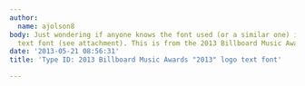 ```yaml
---
author:
  name: ajolson8
body: Just wondering if anyone knows the font used (or a similar one) in this "2013"
  text font (see attachment). This is from the 2013 Billboard Music Awards Logo. Thanks.
date: '2013-05-21 08:56:31'
title: 'Type ID: 2013 Billboard Music Awards "2013" logo text font'

---
```

